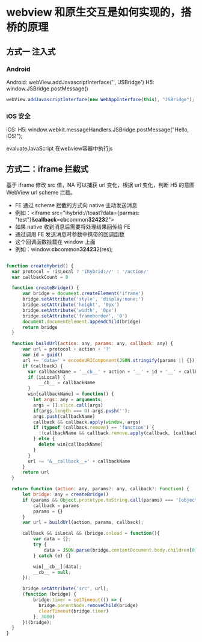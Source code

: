 # webview 和原生交互是如何实现的，搭桥的原理

## 方式一 注入式

### Android
Android: webView.addJavascriptInterface('', 'JSBridge')
H5: window.JSBridge.postMessage()

```js Android
webView.addJavascriptInterface(new WebAppInterface(this), "JSBridge");
```

### iOS 安全
iOS: 
H5: window.webkit.messageHandlers.JSBridge.postMessage("Hello, iOS!");

evaluateJavaScript 在webview容器中执行js

## 方式二：iframe 拦截式

基于 iframe 修改 src 值，NA 可以捕获 url 变化，根据 url 变化，判断 H5 的意图
WebView url scheme 拦截。
* FE 通过 scheme 拦截的方式向 native 主动发送消息
* 例如：<iframe src="ihybrid://toast?data={parmas: \"test\"}&**callback**=**cb**common**32423**2"></iframe>
* 如果 native 收到消息后需要将处理结果回传给 FE
* 通过调用 FE 发送消息时参数中携带的回调函数
* 这个回调函数挂载在 window 上面
* 例如：window.**cb**common**32423**2(res);

```js

function createHybrid() {
  var protocol = !isLocal ? 'ihybrid://' : '/action/'
  var callbackCount = 0

  function createBridge() {
      var bridge = document.createElement('iframe')
      bridge.setAttribute('style', 'display:none;')
      bridge.setAttribute('height', '0px')
      bridge.setAttribute('width', '0px')
      bridge.setAttribute('frameborder', '0')
      document.documentElement.appendChild(bridge)
      return bridge
  }

  function buildUrl(action: any, params: any, callback: any) {
      var url = protocol + action + '?'
      var id = guid()
      url += 'data=' + encodeURIComponent(JSON.stringify(params || {}))
      if (callback) {
        var callbackName = '__cb__' + action + '__' + id + '__' + callbackCount++
        if (isLocal) {
            __cb__ = callbackName
        }
        win[callbackName] = function() {
          let args: any = arguments;
          args = [].slice.call(args)
          if(args.length === 0) args.push('');
          args.push(callbackName)
          callback && callback.apply(window, args)
          if (typeof (callback.remove) == 'function') {
            !!callbackName && callback.remove.apply(callback, [callbackName])
          } else {
            delete win[callbackName]
          }
        }
        url += '&__callback__=' + callbackName
      }
      return url
  }

  return function (action: any, params?: any, callback?: Function) {
      let bridge: any = createBridge()
      if (params && Object.prototype.toString.call(params) === '[object Function]') {
          callback = params
          params = {}
      }
      var url = buildUrl(action, params, callback);

      callback && isLocal && (bridge.onload = function(){
          var data = {};
          try {
              data = JSON.parse(bridge.contentDocument.body.children[0].textContent || "{}");
          } catch (e) {}  

          win[__cb__](data);
          __cb__ = null;
      });

      bridge.setAttribute('src', url);
      (function (bridge) {
          bridge.timer = setTimeout(() => {
            bridge.parentNode.removeChild(bridge)
            clearTimeout(bridge.timer)
          }, 3000)
      })(bridge);
  }
}

```